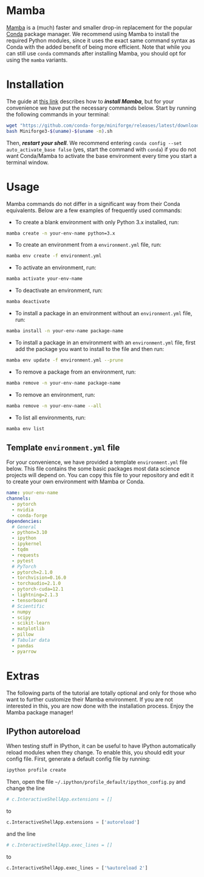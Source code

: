 # Mamba
[Mamba](https://mamba.readthedocs.io/en/latest/) is a (much) faster and smaller drop-in replacement for the popular [Conda](https://docs.conda.io/en/latest/) package manager. We recommend using Mamba to install the required Python modules, since it uses the exact same command syntax as Conda with the added benefit of being more efficient. Note that while you can still use `conda` commands after installing Mamba, you should opt for using the `mamba` variants.

# Installation
The guide at [this link](https://mamba.readthedocs.io/en/latest/installation/mamba-installation.html) describes how to ***install Mamba***, but for your convenience we have put the necessary commands below. Start by running the following commands in your terminal:
```bash
wget "https://github.com/conda-forge/miniforge/releases/latest/download/Miniforge3-$(uname)-$(uname -m).sh"
bash Miniforge3-$(uname)-$(uname -m).sh
```
Then, ***restart your shell***. We recommend entering `conda config --set auto_activate_base false` (yes, start the command with `conda`) if you do not want Conda/Mamba to activate the base environment every time you start a terminal window.

# Usage
Mamba commands do not differ in a significant way from their Conda equivalents. Below are a few examples of frequently used commands:
- To create a blank environment with only Python 3.x installed, run:
```bash
mamba create -n your-env-name python=3.x
```
- To create an environment from a `environment.yml` file, run:
```bash
mamba env create -f environment.yml
```
- To activate an environment, run:
```bash
mamba activate your-env-name
```
- To deactivate an environment, run:
```bash
mamba deactivate
```
- To install a package in an environment without an `environment.yml` file, run:
```bash
mamba install -n your-env-name package-name
```
- To install a package in an environment with an `environment.yml` file, first add the package you want to install to the file and then run:
```bash
mamba env update -f environment.yml --prune
```
- To remove a package from an environment, run:
```bash
mamba remove -n your-env-name package-name
```
- To remove an environment, run:
```bash
mamba remove -n your-env-name --all
```
- To list all environments, run:
```bash
mamba env list
```

## Template `environment.yml` file
For your convenience, we have provided a template `environment.yml` file below. This file contains the some basic packages most data science projects will depend on. You can copy this file to your repository and edit it to create your own environment with Mamba or Conda.
```yaml
name: your-env-name
channels:
  - pytorch
  - nvidia
  - conda-forge
dependencies:
  # General
  - python=3.10
  - ipython
  - ipykernel
  - tqdm
  - requests
  - pytest
  # PyTorch
  - pytorch=2.1.0
  - torchvision=0.16.0
  - torchaudio=2.1.0
  - pytorch-cuda=12.1
  - lightning=2.1.3
  - tensorboard
  # Scientific
  - numpy
  - scipy
  - scikit-learn
  - matplotlib
  - pillow
  # Tabular data
  - pandas
  - pyarrow
```

# Extras
The following parts of the tutorial are totally optional and only for those who want to further customize their Mamba environment. If you are not interested in this, you are now done with the installation process. Enjoy the Mamba package manager!

## IPython autoreload
When testing stuff in IPython, it can be useful to have IPython automatically reload modules when they change. To enable this, you should edit your config file. First, generate a default config file by running:
```bash
ipython profile create
```
Then, open the file `~/.ipython/profile_default/ipython_config.py` and change the line
```python
# c.InteractiveShellApp.extensions = []
```
to
```python
c.InteractiveShellApp.extensions = ['autoreload']
```
and the line
```python
# c.InteractiveShellApp.exec_lines = []
```
to
```python
c.InteractiveShellApp.exec_lines = ['%autoreload 2']
```
